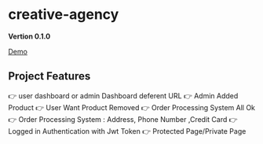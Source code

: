

# creative-agency

**Vertion 0.1.0**

[Demo](https://creativeagency-eb76a.web.app)

## Project Features 
👉 user dashboard or admin Dashboard deferent URL
👉 Admin Added Product
👉 User Want Product Removed
👉 Order Processing System All Ok
👉 Order Processing System : Address, Phone Number ,Credit Card
👉 Logged in Authentication with Jwt Token
👉 Protected Page/Private Page


